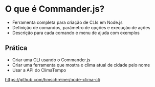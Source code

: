 # O que é Commander.js?

- Ferramenta completa para criação de CLIs em Node.js
- Definição de comandos, parâmetro de opções e execução de ações
- Descrição para cada comando e menu de ajuda com exemplos

## Prática

- Criar uma CLI usando o Commander.js
- Criar uma ferramenta que mostra o clima atual de cidade pelo nome
- Usar a API do ClimaTempo

https://github.com/hmschreiner/node-clima-cli
